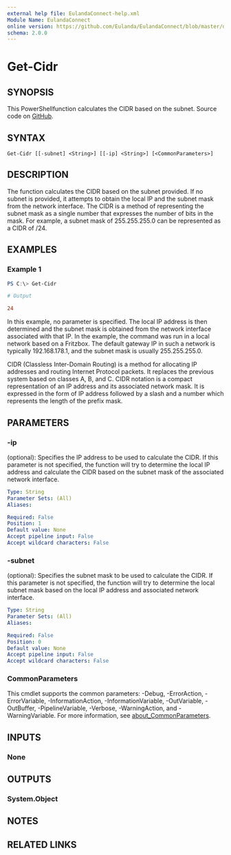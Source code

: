 ```yaml
---
external help file: EulandaConnect-help.xml
Module Name: EulandaConnect
online version: https://github.com/Eulanda/EulandaConnect/blob/master/docs/Get-Cidr.md
schema: 2.0.0
---
```


# Get-Cidr

## SYNOPSIS
This PowerShellfunction calculates the CIDR based on the subnet. Source code on [GitHub](https://github.com/Eulanda/EulandaConnect/blob/master/source/public/Get-Cidr.ps1).

## SYNTAX

```
Get-Cidr [[-subnet] <String>] [[-ip] <String>] [<CommonParameters>]
```

## DESCRIPTION
The function calculates the CIDR based on the subnet provided. If no subnet is provided, it attempts to obtain the local IP and the subnet mask from the network interface. The CIDR is a method of representing the subnet mask as a single number that expresses the number of bits in the mask. For example, a subnet mask of 255.255.255.0 can be represented as a CIDR of /24.

## EXAMPLES

### Example 1
```powershell
PS C:\> Get-Cidr
```

```ini
# Output

24
```

In this example, no parameter is specified. The local IP address is then determined and the subnet mask is obtained from the network interface associated with that IP. In the example, the command was run in a local network based on a Fritzbox. The default gateway IP in such a network is typically 192.168.178.1, and the subnet mask is usually 255.255.255.0.

CIDR (Classless Inter-Domain Routing) is a method for allocating IP addresses and routing Internet Protocol packets. It replaces the previous system based on classes A, B, and C. CIDR notation is a compact representation of an IP address and its associated network mask. It is expressed in the form of IP address followed by a slash and a number which represents the length of the prefix mask.

## PARAMETERS

### -ip
(optional): Specifies the IP address to be used to calculate the CIDR. If this parameter is not specified, the function will try to determine the local IP address and calculate the CIDR based on the subnet mask of the associated network interface.

```yaml
Type: String
Parameter Sets: (All)
Aliases:

Required: False
Position: 1
Default value: None
Accept pipeline input: False
Accept wildcard characters: False
```

### -subnet
(optional): Specifies the subnet mask to be used to calculate the CIDR. If this parameter is not specified, the function will try to determine the local subnet mask based on the local IP address and associated network interface.

```yaml
Type: String
Parameter Sets: (All)
Aliases:

Required: False
Position: 0
Default value: None
Accept pipeline input: False
Accept wildcard characters: False
```

### CommonParameters
This cmdlet supports the common parameters: -Debug, -ErrorAction, -ErrorVariable, -InformationAction, -InformationVariable, -OutVariable, -OutBuffer, -PipelineVariable, -Verbose, -WarningAction, and -WarningVariable. For more information, see [about_CommonParameters](http://go.microsoft.com/fwlink/?LinkID=113216).

## INPUTS

### None

## OUTPUTS

### System.Object
## NOTES

## RELATED LINKS
